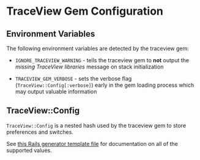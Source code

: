 # TraceView Gem Configuration

## Environment Variables

The following environment variables are detected by the traceview gem:

* `IGNORE_TRACEVIEW_WARNING` - tells the traceview gem to __not__ output the _missing TraceView libraries_ message on stack initialization

* `TRACEVIEW_GEM_VERBOSE` - sets the verbose flag (`TraceView::Config[:verbose]`) early in the gem loading process which may output valuable information

## TraceView::Config

`TraceView::Config` is a nested hash used by the traceview gem to store preferences and switches.

See [this Rails generator template file](https://github.com/appneta/oboe-ruby/blob/master/lib/rails/generators/traceview/templates/traceview_initializer.rb) for documentation on all of the supported values.

